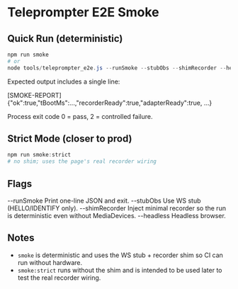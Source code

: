 # Teleprompter E2E Smoke

## Quick Run (deterministic)

```powershell
npm run smoke
# or
node tools/teleprompter_e2e.js --runSmoke --stubObs --shimRecorder --headless
```

Expected output includes a single line:

[SMOKE-REPORT] {"ok":true,"tBootMs":...,"recorderReady":true,"adapterReady":true, ...}

Process exit code 0 = pass, 2 = controlled failure.

## Strict Mode (closer to prod)

```powershell
npm run smoke:strict
# no shim; uses the page's real recorder wiring
```

## Flags

--runSmoke    Print one-line JSON and exit.
--stubObs     Use WS stub (HELLO/IDENTIFY only).
--shimRecorder Inject minimal recorder so the run is deterministic even without MediaDevices.
--headless    Headless browser.

## Notes
- `smoke` is deterministic and uses the WS stub + recorder shim so CI can run without hardware.
- `smoke:strict` runs without the shim and is intended to be used later to test the real recorder wiring.

